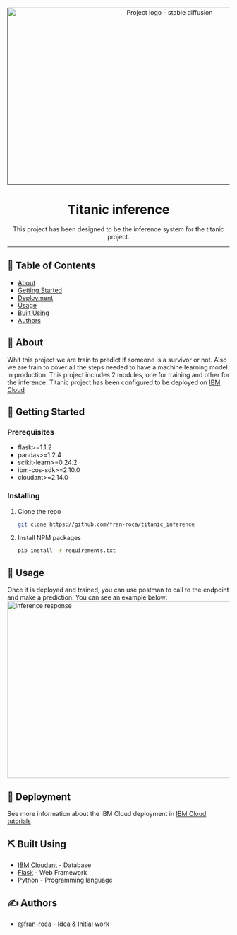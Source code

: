 <p align="center">
  <a href="" rel="noopener">
 <img width=720px height=400px src="https://drive.google.com/uc?export=view&id=1MvcPbOGcqK70jFYr5kMRzNOQwaZII6KX" alt="Project logo - stable diffusion"></a>
</p>

<h1 align="center">Titanic inference</h1>

<div align="center">

</div>

<p align="center"> This project has been designed to be the inference system for the titanic project.
    <br> 
</p>

---

## 📝 Table of Contents

- [About](#about)
- [Getting Started](#getting_started)
- [Deployment](#deployment)
- [Usage](#usage)
- [Built Using](#built_using)
- [Authors](#authors)

## 🧐 About <a name = "about"></a>

Whit this project we are train to predict if someone is a survivor or not. Also we are train to cover all the steps needed to have a machine learning model in production. This project includes 2 modules, one for training and other for the inference. Titanic project has been configured to be deployed on [IBM Cloud](https://www.ibm.com/cloud) 

## 🏁 Getting Started <a name = "getting_started"></a>

### Prerequisites

- flask>=1.1.2
- pandas>=1.2.4
- scikit-learn>=0.24.2
- ibm-cos-sdk>=2.10.0
- cloudant>=2.14.0

### Installing

1. Clone the repo
   ```sh
   git clone https://github.com/fran-roca/titanic_inference
   ```
2. Install NPM packages
   ```sh
   pip install -r requirements.txt
   ```
## 🎈 Usage <a name="usage"></a>

Once it is deployed and trained, you can use postman to call to the endpoint and make a prediction. You can see an example below:
<img width=720px height=400px src="https://drive.google.com/uc?export=view&id=16xqAycT86xHC4IxJ2C__JMXtRTTx4_so" alt="Inference response"></a>

## 🚀 Deployment <a name = "deployment"></a>

See more information about the IBM Cloud deployment in [IBM Cloud tutorials](https://developer.ibm.com/components/cloud-ibm/tutorials/)

## ⛏️ Built Using <a name = "built_using"></a>

- [IBM Cloudant](https://www.ibm.com/cloud/cloudant) - Database
- [Flask](https://flask.palletsprojects.com/) - Web Framework
- [Python](https://www.python.org/) - Programming language

## ✍️ Authors <a name = "authors"></a>

- [@fran-roca](https://github.com/fran-roca) - Idea & Initial work
